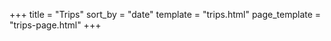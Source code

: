 
+++
title = "Trips"
sort_by = "date"
template = "trips.html"
page_template = "trips-page.html"
+++
